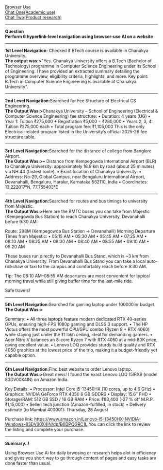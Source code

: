 <a href="https://browser-use.com/">Browser Use</a><br>
<a href="https://cloud.browser-use.com/share/VX56W3aESfgISyiJvd57Eg0iBLSjaFqD">Chat One(Academic use)</a><br>
<a href="https://cloud.browser-use.com/share/VX56W3aESfgISyiJvd57Eg0iBLSjaFqD">Chat Two(Product research)</a><br>
<hr>
<strong>Question</strong>
<br>
<strong>Perform 6 hyperlink-level navigation using browser-use AI on a website</strong>

<hr>
<p><b>1st Level Navigation:</b> Checked if BTech course is available in Chanakya University.
<br><b>The output was:></b>"Yes. Chanakya University offers a B.Tech (Bachelor of Technology) programme in Computer Science Engineering under its School of Engineering.
I have provided an extracted summary detailing the programme overview, eligibility criteria, highlights, and more.
Key point: B.Tech in Computer Science Engineering is available at Chanakya University".</p>

<hr>
<p><b>2nd Level Navigation:</b>Searched for Fee Structure of Electrical CS Engineering.
<br><b>The Output Was:></b>Chanakya University – School of Engineering (Electrical & Computer Science Engineering) fee structure: 
• Duration: 4 years (UG) • Year 1: Tuition ₹275,000 + Registration ₹5,000 = ₹280,000 • Years 2, 3, 4: Tuition ₹275,000 each • Total program fee: ₹1,105,000
This is the only Electrical-related program listed in the University’s official 2025-26 fee structure table.

<hr>
<p><b>3rd Level Navigation:</b>Searched for the distance of college from Banglore Airport.
<br><b>The Output Was:></b>• Distance from Kempegowda International Airport (BLR) to Chanakya University: approximately 18.9 km by road (about 25 minutes) via NH 44 (fastest route). 
• Exact location of Chanakya University: • Address: No-29, Global Campus, near Bengaluru International Airport, Devanahalli, Bengaluru, Haralur, Karnataka 562110, India • Coordinates: 13.222017°N, 77.755403°E

<hr>
<p><b>4th Level Navigation:</b>Searched for routes and bus timings to university from Majestic.
<br><b>The Output Was:></b>Here are the BMTC buses you can take from Majestic (Kempegowda Bus Station) to reach Chanakya University, Devanahalli before 9:30 AM:

Route: 298M (Kempegowda Bus Station → Devanahalli) Morning Departure Times from Majestic: • 05:15 AM • 05:30 AM • 05:45 AM • 07:25 AM 
• 08:10 AM • 08:25 AM • 08:30 AM • 08:40 AM • 08:55 AM • 09:10 AM • 09:20 AM

These buses run directly to Devanahalli Bus Stand, which is ~3 km from Chanakya University. 
From Devanahalli Bus Stand you can take a local auto-rickshaw or taxi to the campus and comfortably reach before 9:30 AM.

Tip: The 08:10 AM–08:55 AM departures are most convenient for typical morning travel while still giving buffer time for the last-mile ride.

Safe travels!
<hr>
<p><b>5th Level Navigation:</b>Searched for gaming laptop under 100000inr budget.
<br><b>The Output Was:></b>

Summary: • All three laptops feature modern dedicated RTX 40-series GPUs, ensuring high-FPS 1080p gaming and DLSS 3 support.
• The HP Victus offers the most powerful CPU/GPU combo (Ryzen 9 + RTX 4060) while staying just under the ₹1 lakh ceiling, ideal for demanding gamers.
• Acer Nitro V balances an 8-core Ryzen 7 with RTX 4050 at a mid-80K price, giving excellent value.
• Lenovo LOQ provides sturdy build quality and RTX 4050 graphics at the lowest price of the trio, making it a budget-friendly yet capable option.

<hr>
<p><b>6th Level Navigation:</b>Find best website to order Lenovo laptop.
<br><b>The Output Was:></b>Great news! I found the exact Lenovo LOQ 15IRX9 (model 83DV00X4IN) on Amazon India.

Key Details: • Processor: Intel Core i5-13450HX (10 cores, up to 4.6 GHz) • Graphics: NVIDIA GeForce RTX 4050 6 GB GDDR6 • Display: 15.6″ FHD 
• Storage/RAM: 512 GB SSD / 16 GB RAM • Price: ₹83,400 (-27 % off M.R.P. ₹1,15,000) • Seller: tech junction (Amazon-fulfilled, in stock) • Delivery estimate (to Mumbai 400001): Thursday, 28 August

Purchase link: https://www.amazon.in/Lenovo-I5-13450HX-NVIDIA-Windows-83DV00X4IN/dp/B0DPQGRC1L
You can click the link to review the listing and complete your purchase.

<hr>
<strong>Summary..!</strong><br>
<p>Using Browser Use Ai for daily brwosing or research helps alot in efficiency and gives you short way to go through content of pages and easy tasks are done faster than usual.</p>
